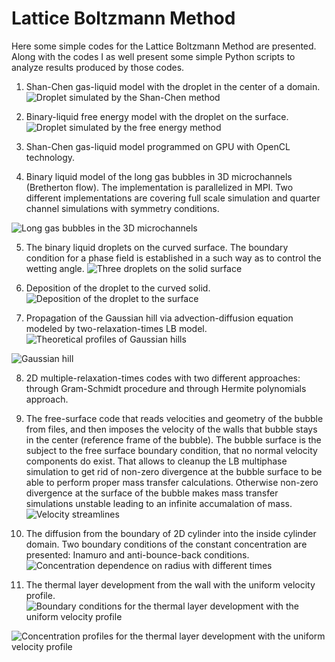 # Lattice Boltzmann Method
Here some simple codes for the Lattice Boltzmann Method are presented. Along with the codes I as well present some simple Python scripts to analyze results produced by those codes.

1. Shan-Chen gas-liquid model with the droplet in the center of a domain.
![](https://github.com/shurikkuzmin/LatticeBoltzmannMethod/blob/master/ShanChen/droplet.png "Droplet simulated by the Shan-Chen method")

2. Binary-liquid free energy model with the droplet on the surface.
![](https://github.com/shurikkuzmin/LatticeBoltzmannMethod/blob/master/FreeEnergy/droplet_on_surface.png "Droplet simulated by the free energy method")

3. Shan-Chen gas-liquid model programmed on GPU with OpenCL technology.

4. Binary liquid model of the long gas bubbles in 3D microchannels (Bretherton flow). The implementation is parallelized in MPI. Two different implementations are covering full scale simulation and quarter channel simulations with symmetry conditions.

![](https://github.com/shurikkuzmin/LatticeBoltzmannMethod/blob/master/Microchannel3D/benchmark.jpg "Long gas bubbles in the 3D microchannels")

5. The binary liquid droplets on the curved surface. The boundary condition for a phase field is established in a such way as to control the wetting angle.
![](https://github.com/shurikkuzmin/LatticeBoltzmannMethod/blob/master/CurvedSolid/droplet_on_solid.png "Three droplets on the solid surface")

6. Deposition of the droplet to the curved solid.
![](https://github.com/shurikkuzmin/LatticeBoltzmannMethod/blob/master/Deposition/deposition.gif "Deposition of the droplet to the surface")

7. Propagation of the Gaussian hill via advection-diffusion equation modeled by two-relaxation-times LB model.
![](https://github.com/shurikkuzmin/LatticeBoltzmannMethod/blob/master/GaussianHill/gaussian_hill_theoretical.jpg "Theoretical profiles of Gaussian hills")

![](https://github.com/shurikkuzmin/LatticeBoltzmannMethod/blob/master/GaussianHill/gaussian_hill.jpg "Gaussian hill")

8. 2D multiple-relaxation-times codes with two different approaches: through Gram-Schmidt procedure and through Hermite polynomials approach.

9. The free-surface code that reads velocities and geometry of the bubble from files, and then imposes the velocity of the walls that bubble stays in the center (reference frame of the bubble). The bubble surface is the subject to the free surface boundary condition, that no normal velocity components do exist. That allows to cleanup the LB multiphase simulation to get rid of non-zero divergence at the bubble surface to be able to perform proper mass transfer calculations. Otherwise non-zero divergence at the surface of the bubble makes mass transfer simulations unstable leading to an infinite accumalation of mass.
![](https://github.com/shurikkuzmin/LatticeBoltzmannMethod/blob/master/FreeSurface/free_surface.jpg "Velocity streamlines")

10. The diffusion from the boundary of 2D cylinder into the inside cylinder domain. Two boundary conditions of the constant concentration are presented: Inamuro and anti-bounce-back conditions.
![](https://github.com/shurikkuzmin/LatticeBoltzmannMethod/blob/master/DiffusionCylinder/cylinder_profile.jpg "Concentration dependence on radius with different times")

11. The thermal layer development from the wall with the uniform velocity profile.
![](https://github.com/shurikkuzmin/LatticeBoltzmannMethod/blob/master/DiffusionChannelUniform/uniform_profile_benchmark.jpg "Boundary conditions for the thermal layer development with the uniform velocity profile")

![](https://github.com/shurikkuzmin/LatticeBoltzmannMethod/blob/master/DiffusionChannelUniform/uniform_profile.jpg "Concentration profiles for the thermal layer development with the uniform velocity profile")



